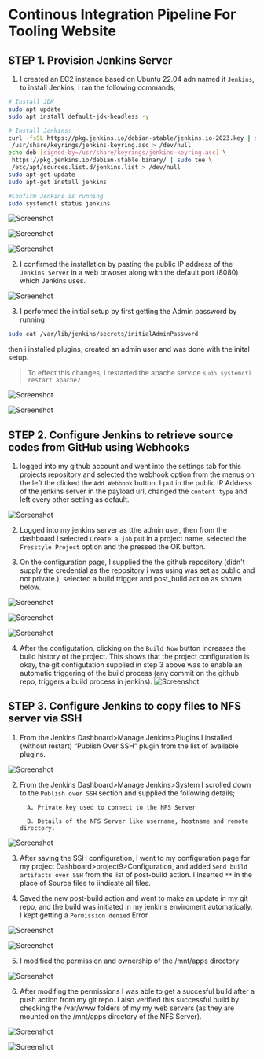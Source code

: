 # Continous Integration Pipeline For Tooling Website

 ## STEP 1.  **Provision Jenkins Server**


1. I created an EC2 instance based on Ubuntu 22.04 adn named it `Jenkins`, to install Jenkins, I ran the following commands;
 ```bash 
 # Install JDK
sudo apt update
sudo apt install default-jdk-headless -y

# Install Jenkins:
curl -fsSL https://pkg.jenkins.io/debian-stable/jenkins.io-2023.key | sudo tee \
  /usr/share/keyrings/jenkins-keyring.asc > /dev/null
echo deb [signed-by=/usr/share/keyrings/jenkins-keyring.asc] \
  https://pkg.jenkins.io/debian-stable binary/ | sudo tee \
  /etc/apt/sources.list.d/jenkins.list > /dev/null
sudo apt-get update
sudo apt-get install jenkins

#Confirm Jenkins is running
sudo systemctl status jenkins
```

![Screenshot](https://github.com/ardamz/my-demo/blob/main/project9/update.png)

![Screenshot](https://github.com/ardamz/my-demo/blob/main/project9/InstallJenkins.png)

![Screenshot](https://github.com/ardamz/my-demo/blob/main/project9/JenkinsStatus.png)

2. I confirmed the installation by pasting the public IP address of the `Jenkins Server` in a web brwoser along with the default port (8080) which Jenkins uses.

![Screenshot](https://github.com/ardamz/my-demo/blob/main/project9/JenkinsHome.png)

3. I performed the initial setup by first getting the Admin password by running 
```bash
sudo cat /var/lib/jenkins/secrets/initialAdminPassword
```
then i installed plugins, created an admin user and was done with the inital setup.

>To effect this changes, I restarted the apache service `sudo systemctl restart apache2`


![Screenshot](https://github.com/ardamz/my-demo/blob/main/project9/AddUser.png)


![Screenshot](https://github.com/ardamz/my-demo/blob/main/project9/SetupComplete.png)

## STEP 2.  **Configure Jenkins to retrieve source codes from GitHub using Webhooks**

1. logged into my github account and went into the settings tab for this projects repository and selected the webhook option from the menus on the left the clicked the `Add Webhook` button. I put in the public IP Address of the jenkins server in the payload url, changed the `content type` and left every other setting as default.

![Screenshot](https://github.com/ardamz/my-demo/blob/main/project9/Webhook.png)


2. Logged into my jenkins server as tthe admin user, then from the dashboard I selected `Create a job` put in a project name, selected the `Fresstyle Project` option and the pressed the OK button.

3. On the configuration page, I supplied the the github repository (didn't supply the credential as the repository i was using was set as public and not private.), selected a build trigger and post_build action as shown below.

![Screenshot](https://github.com/ardamz/my-demo/blob/main/project9/GitRepo.png)

![Screenshot](https://github.com/ardamz/my-demo/blob/main/project9/BuildTrigger.png)

![Screenshot](https://github.com/ardamz/my-demo/blob/main/project9/PostBuild.png)

4. After the configutation, clicking on the `Build Now` button increases the build history of the project. This shows that the project configuration is okay, the git configutation supplied in step 3 above was to enable an automatic triggering of the build process (any commit on the github repo, triggers a build process in jenkins).
![Screenshot](https://github.com/ardamz/my-demo/blob/main/project9/AutoBuild.png)

## STEP 3.  **Configure Jenkins to copy files to NFS server via SSH**

1. From the Jenkins Dashboard>Manage Jenkins>Plugins I installed (without restart) “Publish Over SSH” plugin from the list of available plugins.

![Screenshot](https://github.com/ardamz/my-demo/blob/main/project9/PublishOverSSH.png)

2. From the Jenkins Dashboard>Manage Jenkins>System I scrolled down to the `Publish over SSH` section and supplied the following details;

         A. Private key used to connect to the NFS Server

         B. Details of the NFS Server like username, hostname and remote directory.


![Screenshot](https://github.com/ardamz/my-demo/blob/main/project9/ConfigureSSH.png)

3. After saving the SSH configuration, I went to my configuration page for my project Dashboard>project9>Configuration, and added `Send build artifacts over SSH` from the list of post-build action. I inserted `**` in the place of Source files to iindicate all files.

4. Saved the new post-build action and went to make an update in my git repo, and the build was initiated in my jenkins enviroment automatically. I kept getting a `Permission denied` Error

![Screenshot](https://github.com/ardamz/my-demo/blob/main/project9/BuildErrors.png)

![Screenshot](https://github.com/ardamz/my-demo/blob/main/project9/Build8.png)

5. I modified the permission and ownership of the /mnt/apps directory

![Screenshot](https://github.com/ardamz/my-demo/blob/main/project9/Permission.png)

6. After modifing the permissions I was able to get a succesful build after a push action from my git repo. I also verified this successful build by checking the /var/www folders of my my web servers (as they are mounted on the /mnt/apps dircetory of the NFS Server).

![Screenshot](https://github.com/ardamz/my-demo/blob/main/project9/Build9.png)

![Screenshot](https://github.com/ardamz/my-demo/blob/main/project9/CopyVerified.png)